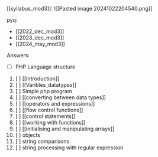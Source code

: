 [[syllabus_mod3]]:
	![[Pasted image 20241022204540.png]]

pyq:
- [[2022_dec_mod3]]
- [[2023_dec_mod3]]
- [[2024_may_mod3]]

Answers:
 - [ ] PHP Language structure
 1. [ ] [[Introduction]]
 2. [ ] [[Varibles_datatypes]]
 3. [ ] Simple php program
 4. [ ] [[converting between data types]]
 5. [ ] [[operators and expressions]]
 6. [ ] [[flow control functions]]
 7. [ ] [[control statements]]
 8. [ ] [[working with functions]]
 9. [ ] [[initialising and manipulating arrays]]
 10. [ ] objects
 11. [ ] string comparisons
 12. [ ] string processing with regular expression